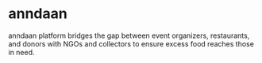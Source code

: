 # anndaan
anndaan platform bridges the gap between event organizers, restaurants, and donors with NGOs and collectors to ensure excess food reaches those in need.
